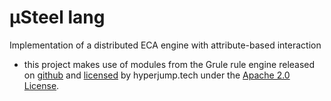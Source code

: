 # µSteel lang

Implementation of a distributed ECA engine with attribute-based interaction

- this project makes use of modules from the Grule rule engine released on [github](https://github.com/hyperjumptech/grule-rule-engine) and [licensed](https://raw.githubusercontent.com/hyperjumptech/grule-rule-engine/master/LICENSE.txt) by hyperjump.tech under the [Apache 2.0 License](https://www.apache.org/licenses/LICENSE-2.0).
